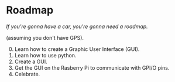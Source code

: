 # Roadmap

_If you're gonna have a car, you're gonna need a roadmap._

(assuming you don't have GPS).

0. Learn how to create a Graphic User Interface (GUI).
0. Learn how to use python.
0. Create a GUI.
0. Get the GUI on the Rasberry Pi to communicate with GPI/O pins.
0. Celebrate.


